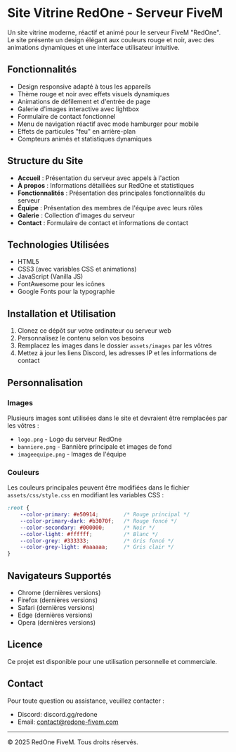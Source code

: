 # Site Vitrine RedOne - Serveur FiveM

Un site vitrine moderne, réactif et animé pour le serveur FiveM "RedOne". Le site présente un design élégant aux couleurs rouge et noir, avec des animations dynamiques et une interface utilisateur intuitive.

## Fonctionnalités

- Design responsive adapté à tous les appareils
- Thème rouge et noir avec effets visuels dynamiques
- Animations de défilement et d'entrée de page
- Galerie d'images interactive avec lightbox
- Formulaire de contact fonctionnel
- Menu de navigation réactif avec mode hamburger pour mobile
- Effets de particules "feu" en arrière-plan
- Compteurs animés et statistiques dynamiques

## Structure du Site

- **Accueil** : Présentation du serveur avec appels à l'action
- **À propos** : Informations détaillées sur RedOne et statistiques
- **Fonctionnalités** : Présentation des principales fonctionnalités du serveur
- **Équipe** : Présentation des membres de l'équipe avec leurs rôles
- **Galerie** : Collection d'images du serveur
- **Contact** : Formulaire de contact et informations de contact

## Technologies Utilisées

- HTML5
- CSS3 (avec variables CSS et animations)
- JavaScript (Vanilla JS)
- FontAwesome pour les icônes
- Google Fonts pour la typographie

## Installation et Utilisation

1. Clonez ce dépôt sur votre ordinateur ou serveur web
2. Personnalisez le contenu selon vos besoins
3. Remplacez les images dans le dossier `assets/images` par les vôtres
4. Mettez à jour les liens Discord, les adresses IP et les informations de contact

## Personnalisation

### Images

Plusieurs images sont utilisées dans le site et devraient être remplacées par les vôtres :

- `logo.png` - Logo du serveur RedOne
- `banniere.png` - Bannière principale et images de fond
- `imageequipe.png` - Images de l'équipe

### Couleurs

Les couleurs principales peuvent être modifiées dans le fichier `assets/css/style.css` en modifiant les variables CSS :

```css
:root {
    --color-primary: #e50914;        /* Rouge principal */
    --color-primary-dark: #b3070f;   /* Rouge foncé */
    --color-secondary: #000000;      /* Noir */
    --color-light: #ffffff;          /* Blanc */
    --color-grey: #333333;           /* Gris foncé */
    --color-grey-light: #aaaaaa;     /* Gris clair */
}
```

## Navigateurs Supportés

- Chrome (dernières versions)
- Firefox (dernières versions)
- Safari (dernières versions)
- Edge (dernières versions)
- Opera (dernières versions)

## Licence

Ce projet est disponible pour une utilisation personnelle et commerciale.

## Contact

Pour toute question ou assistance, veuillez contacter :
- Discord: discord.gg/redone
- Email: contact@redone-fivem.com

---

© 2025 RedOne FiveM. Tous droits réservés. 